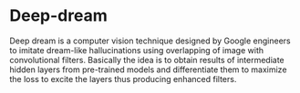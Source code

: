 # Deep-dream

Deep dream is a computer vision technique designed by Google engineers to imitate dream-like hallucinations using overlapping of image with convolutional filters.
Basically the idea is to obtain results of intermediate hidden layers from pre-trained models and differentiate them to maximize the loss to excite the layers thus producing enhanced filters.
